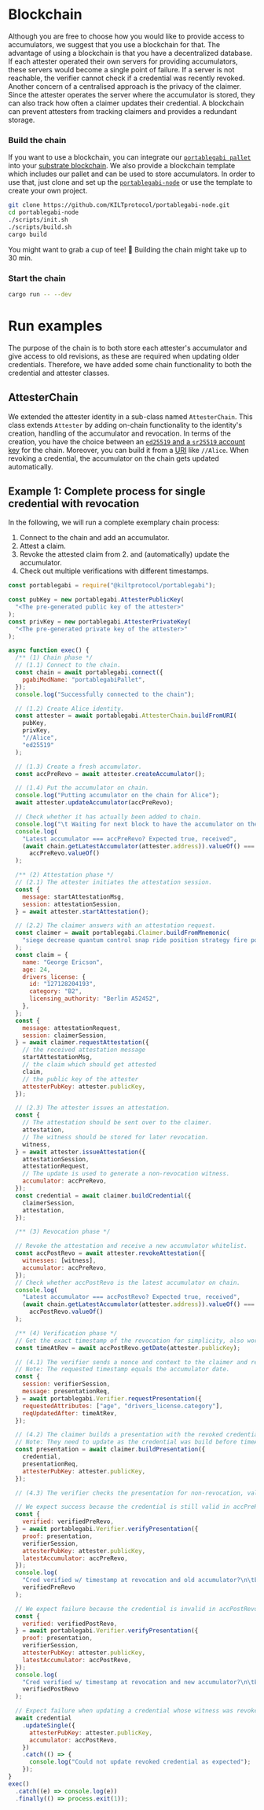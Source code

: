 # Blockchain

Although you are free to choose how you would like to provide access to accumulators, we suggest that you use a blockchain for that.
The advantage of using a blockchain is that you have a decentralized database.
If each attester operated their own servers for providing accumulators, these servers would become a single point of failure.
If a server is not reachable, the verifier cannot check if a credential was recently revoked.
Another concern of a centralised approach is the privacy of the claimer.
Since the attester operates the server where the accumulator is stored, they can also track how often a claimer updates their credential.
A blockchain can prevent attesters from tracking claimers and provides a redundant storage.

### Build the chain

If you want to use a blockchain, you can integrate our [`portablegabi pallet`](https://github.com/KILTprotocol/portablegabi-pallet) into your [substrate blockchain](https://www.parity.io/substrate/).
We also provide a blockchain template which includes our pallet and can be used to store accumulators.
In order to use that, just clone and set up the [`portablegabi-node`](https://github.com/KILTprotocol/portablegabi-node) or use the template to create your own project.

```bash
git clone https://github.com/KILTprotocol/portablegabi-node.git
cd portablegabi-node
./scripts/init.sh
./scripts/build.sh
cargo build
```

You might want to grab a cup of tee! 🍵
Building the chain might take up to 30 min.

### Start the chain

```bash
cargo run -- --dev
```

# Run examples

The purpose of the chain is to both store each attester's accumulator and give access to old revisions, as these are required when updating older credentials.
Therefore, we have added some chain functionality to both the credential and attester classes.

## AttesterChain

We extended the attester identity in a sub-class named `AttesterChain`.
This class extends `Attester` by adding on-chain functionality to the identity's creation, handling of the accumulator and revocation.
In terms of the creation, you have the choice between an [`ed25519` and a `sr25519` account key](https://wiki.polkadot.network/docs/en/learn-keys) for the chain.
Moreover, you can build it from a [URI](https://polkadot.js.org/ui/start/keyring.derivation.html) like `//Alice`.
When revoking a credential, the accumulator on the chain gets updated automatically.

## Example 1: Complete process for single credential with revocation

In the following, we will run a complete exemplary chain process:

1. Connect to the chain and add an accumulator.
2. Attest a claim.
3. Revoke the attested claim from 2. and (automatically) update the accumulator.
4. Check out multiple verifications with different timestamps.

```js
const portablegabi = require("@kiltprotocol/portablegabi");

const pubKey = new portablegabi.AttesterPublicKey(
  "<The pre-generated public key of the attester>"
);
const privKey = new portablegabi.AttesterPrivateKey(
  "<The pre-generated private key of the attester>"
);

async function exec() {
  /** (1) Chain phase */
  // (1.1) Connect to the chain.
  const chain = await portablegabi.connect({
    pgabiModName: "portablegabiPallet",
  });
  console.log("Successfully connected to the chain");

  // (1.2) Create Alice identity.
  const attester = await portablegabi.AttesterChain.buildFromURI(
    pubKey,
    privKey,
    "//Alice",
    "ed25519"
  );

  // (1.3) Create a fresh accumulator.
  const accPreRevo = await attester.createAccumulator();

  // (1.4) Put the accumulator on chain.
  console.log("Putting accumulator on the chain for Alice");
  await attester.updateAccumulator(accPreRevo);

  // Check whether it has actually been added to chain.
  console.log("\t Waiting for next block to have the accumulator on the chain");
  console.log(
    "Latest accumulator === accPreRevo? Expected true, received",
    (await chain.getLatestAccumulator(attester.address)).valueOf() ===
      accPreRevo.valueOf()
  );

  /** (2) Attestation phase */
  // (2.1) The attester initiates the attestation session.
  const {
    message: startAttestationMsg,
    session: attestationSession,
  } = await attester.startAttestation();

  // (2.2) The claimer answers with an attestation request.
  const claimer = await portablegabi.Claimer.buildFromMnemonic(
    "siege decrease quantum control snap ride position strategy fire point airport include"
  );
  const claim = {
    name: "George Ericson",
    age: 24,
    drivers_license: {
      id: "127128204193",
      category: "B2",
      licensing_authority: "Berlin A52452",
    },
  };
  const {
    message: attestationRequest,
    session: claimerSession,
  } = await claimer.requestAttestation({
    // the received attestation message
    startAttestationMsg,
    // the claim which should get attested
    claim,
    // the public key of the attester
    attesterPubKey: attester.publicKey,
  });

  // (2.3) The attester issues an attestation.
  const {
    // The attestation should be sent over to the claimer.
    attestation,
    // The witness should be stored for later revocation.
    witness,
  } = await attester.issueAttestation({
    attestationSession,
    attestationRequest,
    // The update is used to generate a non-revocation witness.
    accumulator: accPreRevo,
  });
  const credential = await claimer.buildCredential({
    claimerSession,
    attestation,
  });

  /** (3) Revocation phase */

  // Revoke the attestation and receive a new accumulator whitelist.
  const accPostRevo = await attester.revokeAttestation({
    witnesses: [witness],
    accumulator: accPreRevo,
  });
  // Check whether accPostRevo is the latest accumulator on chain.
  console.log(
    "Latest accumulator === accPostRevo? Expected true, received",
    (await chain.getLatestAccumulator(attester.address)).valueOf() ===
      accPostRevo.valueOf()
  );

  /** (4) Verification phase */
  // Get the exact timestamp of the revocation for simplicity, also works for dates after accumulator date.
  const timeAtRev = await accPostRevo.getDate(attester.publicKey);

  // (4.1) The verifier sends a nonce and context to the claimer and requests disclosed attributes.
  // Note: The requested timestamp equals the accumulator date.
  const {
    session: verifierSession,
    message: presentationReq,
  } = await portablegabi.Verifier.requestPresentation({
    requestedAttributes: ["age", "drivers_license.category"],
    reqUpdatedAfter: timeAtRev,
  });

  // (4.2) The claimer builds a presentation with the revoked credential.
  // Note: They need to update as the credential was build before timeAtRev.
  const presentation = await claimer.buildPresentation({
    credential,
    presentationReq,
    attesterPubKey: attester.publicKey,
  });

  // (4.3) The verifier checks the presentation for non-revocation, valid data and matching attester's public key.

  // We expect success because the credential is still valid in accPreRevo.
  const {
    verified: verifiedPreRevo,
  } = await portablegabi.Verifier.verifyPresentation({
    proof: presentation,
    verifierSession,
    attesterPubKey: attester.publicKey,
    latestAccumulator: accPreRevo,
  });
  console.log(
    "Cred verified w/ timestamp at revocation and old accumulator?\n\tExpected true, received",
    verifiedPreRevo
  );

  // We expect failure because the credential is invalid in accPostRevo.
  const {
    verified: verifiedPostRevo,
  } = await portablegabi.Verifier.verifyPresentation({
    proof: presentation,
    verifierSession,
    attesterPubKey: attester.publicKey,
    latestAccumulator: accPostRevo,
  });
  console.log(
    "Cred verified w/ timestamp at revocation and new accumulator?\n\tExpected false, received",
    verifiedPostRevo
  );

  // Expect failure when updating a credential whose witness was revoked in any of the used accumulators.
  await credential
    .updateSingle({
      attesterPubKey: attester.publicKey,
      accumulator: accPostRevo,
    })
    .catch(() => {
      console.log("Could not update revoked credential as expected");
    });
}
exec()
  .catch((e) => console.log(e))
  .finally(() => process.exit(1));
```
